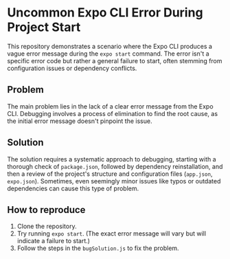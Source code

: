 # Uncommon Expo CLI Error During Project Start

This repository demonstrates a scenario where the Expo CLI produces a vague error message during the `expo start` command. The error isn't a specific error code but rather a general failure to start, often stemming from configuration issues or dependency conflicts. 

## Problem

The main problem lies in the lack of a clear error message from the Expo CLI.  Debugging involves a process of elimination to find the root cause, as the initial error message doesn't pinpoint the issue. 

## Solution

The solution requires a systematic approach to debugging, starting with a thorough check of `package.json`, followed by dependency reinstallation, and then a review of the project's structure and configuration files (`app.json`, `expo.json`).  Sometimes, even seemingly minor issues like typos or outdated dependencies can cause this type of problem. 

## How to reproduce

1.  Clone the repository. 
2.  Try running `expo start`. (The exact error message will vary but will indicate a failure to start.) 
3.  Follow the steps in the `bugSolution.js` to fix the problem.